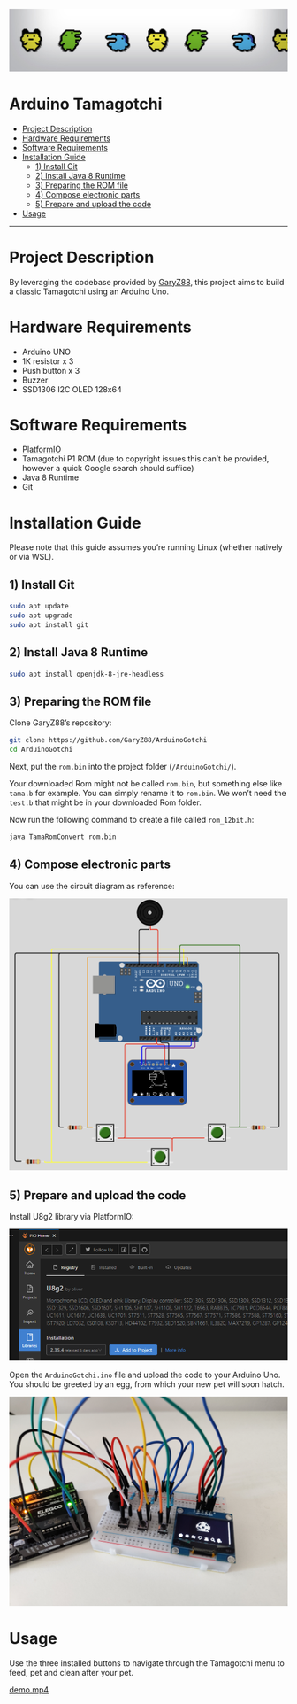 ![banner.jpg](screenshots/banner.jpg)

# Arduino Tamagotchi

- [Project Description](#project-description)
- [Hardware Requirements](#hardware-requirements)
- [Software Requirements](#software-requirements)
- [Installation Guide](#installation-guide)
  - [1) Install Git](#1-install-git)
  - [2) Install Java 8 Runtime](#2-install-java-8-runtime)
  - [3) Preparing the ROM file](#3-preparing-the-rom-file)
  - [4) Compose electronic parts](#4-compose-electronic-parts)
  - [5) Prepare and upload the code](#5-prepare-and-upload-the-code)
- [Usage](#usage)

---

# Project Description

By leveraging the codebase provided by [GaryZ88](https://github.com/GaryZ88/ArduinoGotchi), this project aims to build a classic Tamagotchi using an Arduino Uno.

# Hardware Requirements

- Arduino UNO
- 1K resistor x 3
- Push button x 3
- Buzzer
- SSD1306 I2C OLED 128x64

# Software Requirements

- [PlatformIO](https://platformio.org/)
- Tamagotchi P1 ROM (due to copyright issues this can’t be provided, however a quick Google search should suffice)
- Java 8 Runtime
- Git

# Installation Guide

Please note that this guide assumes you’re running Linux (whether natively or via WSL).

## 1) Install Git

```bash
sudo apt update
sudo apt upgrade
sudo apt install git
```

## 2) Install Java 8 Runtime

```bash
sudo apt install openjdk-8-jre-headless
```

## 3) Preparing the ROM file

Clone GaryZ88’s repository:

```bash
git clone https://github.com/GaryZ88/ArduinoGotchi
cd ArduinoGotchi
```

Next, put the `rom.bin` into the project folder (`/ArduinoGotchi/`). 

Your downloaded Rom might not be called `rom.bin`, but something else like `tama.b` for example. You can simply rename it to `rom.bin`. We won’t need the `test.b` that might be in your downloaded Rom folder.

Now run the following command to create a file called `rom_12bit.h`:

```bash
java TamaRomConvert rom.bin
```

## 4) Compose electronic parts

You can use the circuit diagram as reference:

![circuit_diagram.png](screenshots/circuit_diagram.png)

## 5) Prepare and upload the code

Install U8g2 library via PlatformIO:

![platformiolib.png](screenshots/platformiolib.png)

Open the `ArduinoGotchi.ino` file and upload the code to your Arduino Uno. You should be greeted by an egg, from which your new pet will soon hatch.

![realpic1.jpg](screenshots/realpic1.jpg)

# Usage

Use the three installed buttons to navigate through the Tamagotchi menu to feed, pet and clean after your pet.

[demo.mp4](screenshots/demo.mp4)
